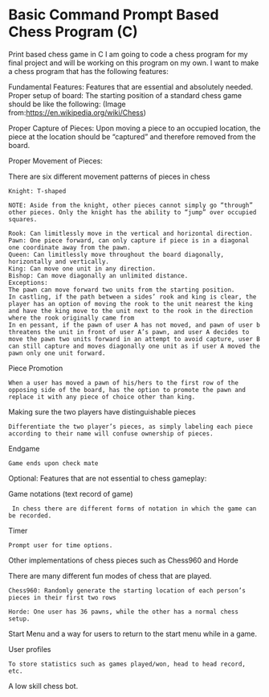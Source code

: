 # Basic Command Prompt Based Chess Program (C)
Print based chess game in C
I am going to code a chess program for my final project and will be working on this program on my own.
I want to make a chess program that has the following features:

Fundamental Features: Features that are essential and absolutely needed.
  Proper setup of board:
  The starting position of a standard chess game should be like the following: (Image from:https://en.wikipedia.org/wiki/Chess)


  Proper Capture of Pieces: 
  Upon moving a piece to an occupied location, the piece at the location should be “captured” and therefore removed from the board.
  
  Proper Movement of Pieces:
  
  There are six different movement patterns of pieces in chess
  
    Knight: T-shaped 
    
    NOTE: Aside from the knight, other pieces cannot simply go “through” other pieces. Only the knight has the ability to “jump” over occupied squares.
    
    Rook: Can limitlessly move in the vertical and horizontal direction.
    Pawn: One piece forward, can only capture if piece is in a diagonal one coordinate away from the pawn.
    Queen: Can limitlessly move throughout the board diagonally, horizontally and vertically.
    King: Can move one unit in any direction.
    Bishop: Can move diagonally an unlimited distance.
    Exceptions:
    The pawn can move forward two units from the starting position.
    In castling, if the path between a sides’ rook and king is clear, the player has an option of moving the rook to the unit nearest the king and have the king move to the unit next to the rook in the direction where the rook originally came from
    In en pessant, if the pawn of user A has not moved, and pawn of user b threatens the unit in front of user A’s pawn, and user A decides to move the pawn two units forward in an attempt to avoid capture, user B can still capture and moves diagonally one unit as if user A moved the pawn only one unit forward.
  Piece Promotion
  
    When a user has moved a pawn of his/hers to the first row of the opposing side of the board, has the option to promote the pawn and replace it with any piece of choice other than king.
    
  Making sure the two players have distinguishable pieces
  
    Differentiate the two player’s pieces, as simply labeling each piece according to their name will confuse ownership of pieces.
    
    
  Endgame
  
    Game ends upon check mate
    
Optional: Features that are not essential to chess gameplay:


   Game notations (text record of game)
   
     In chess there are different forms of notation in which the game can be recorded.
     
  Timer
  
    Prompt user for time options.
    
  Other implementations of chess pieces such as Chess960 and Horde
  
  There are many different fun modes of chess that are played.
  
    Chess960: Randomly generate the starting location of each person’s pieces in their first two rows
    
    Horde: One user has 36 pawns, while the other has a normal chess setup.
    
 Start Menu and a way for users to return to the start menu while in a game.
 
  User profiles
  
    To store statistics such as games played/won, head to head record, etc.
    
  A low skill chess bot.
